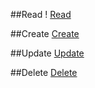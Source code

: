 ##Read !
[Read](ScreenShoot/Read.PNG)
<!-- https://github.com/BosToken/Arkademy-Bootcamp/blob/master/ScreenShoot/Read.PNG -->
##Create
[Create](ScreenShoot/Create.PNG)
<!-- https://github.com/BosToken/Arkademy-Bootcamp/blob/master/ScreenShoot/Create.PNG -->
##Update 
[Update](ScreenShoot/Update.PNG)
<!-- https://github.com/BosToken/Arkademy-Bootcamp/blob/master/ScreenShoot/Update.PNG -->
##Delete
[Delete](ScreenShoot/Delete.PNG)
<!-- https://github.com/BosToken/Arkademy-Bootcamp/blob/master/ScreenShoot/Delete.PNG -->

